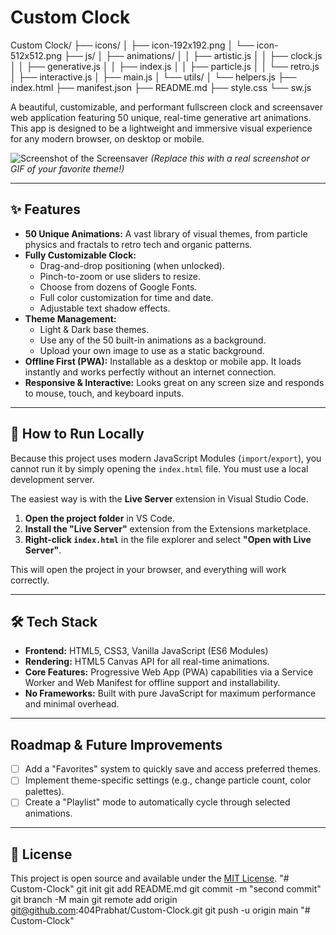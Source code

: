 # Custom Clock

Custom Clock/
├── icons/
│   ├── icon-192x192.png
│   └── icon-512x512.png
├── js/
│   ├── animations/
│   │   ├── artistic.js
│   │   ├── clock.js
│   │   ├── generative.js
│   │   ├── index.js
│   │   ├── particle.js
│   │   └── retro.js
│   ├── interactive.js
│   ├── main.js
│   └── utils/
│       └── helpers.js
├── index.html
├── manifest.json
├── README.md
├── style.css
└── sw.js

A beautiful, customizable, and performant fullscreen clock and screensaver web application featuring 50 unique, real-time generative art animations. This app is designed to be a lightweight and immersive visual experience for any modern browser, on desktop or mobile.

![Screenshot of the Screensaver](https://i.imgur.com/YOUR_SCREENSHOT_URL.png)
*(Replace this with a real screenshot or GIF of your favorite theme!)*

---

## ✨ Features

*   **50 Unique Animations:** A vast library of visual themes, from particle physics and fractals to retro tech and organic patterns.
*   **Fully Customizable Clock:**
    *   Drag-and-drop positioning (when unlocked).
    *   Pinch-to-zoom or use sliders to resize.
    *   Choose from dozens of Google Fonts.
    *   Full color customization for time and date.
    *   Adjustable text shadow effects.
*   **Theme Management:**
    *   Light & Dark base themes.
    *   Use any of the 50 built-in animations as a background.
    *   Upload your own image to use as a static background.
*   **Offline First (PWA):** Installable as a desktop or mobile app. It loads instantly and works perfectly without an internet connection.
*   **Responsive & Interactive:** Looks great on any screen size and responds to mouse, touch, and keyboard inputs.

---

## 🚀 How to Run Locally

Because this project uses modern JavaScript Modules (`import`/`export`), you cannot run it by simply opening the `index.html` file. You must use a local development server.

The easiest way is with the **Live Server** extension in Visual Studio Code.

1.  **Open the project folder** in VS Code.
2.  **Install the "Live Server"** extension from the Extensions marketplace.
3.  **Right-click `index.html`** in the file explorer and select **"Open with Live Server"**.

This will open the project in your browser, and everything will work correctly.

---

## 🛠️ Tech Stack

*   **Frontend:** HTML5, CSS3, Vanilla JavaScript (ES6 Modules)
*   **Rendering:** HTML5 Canvas API for all real-time animations.
*   **Core Features:** Progressive Web App (PWA) capabilities via a Service Worker and Web Manifest for offline support and installability.
*   **No Frameworks:** Built with pure JavaScript for maximum performance and minimal overhead.

---

##  Roadmap & Future Improvements

- [ ] Add a "Favorites" system to quickly save and access preferred themes.
- [ ] Implement theme-specific settings (e.g., change particle count, color palettes).
- [ ] Create a "Playlist" mode to automatically cycle through selected animations.

---

## 📄 License

This project is open source and available under the [MIT License](LICENSE).
"# Custom-Clock"  git init git add README.md git commit -m "second commit" git branch -M main git remote add origin git@github.com:404Prabhat/Custom-Clock.git git push -u origin main
"# Custom-Clock" 
